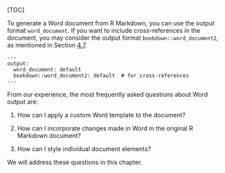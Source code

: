 [TOC]

To generate a Word document from R Markdown, you can use the output format `word_document`. If you want to include cross-references in the document, you may consider the output format `bookdown::word_document2`, as mentioned in Section [4.7]($Cross-referencing-Within-Documents).

    ---
    output:
      word_document: default
      bookdown::word_document2: default  # for cross-references
    ---

From our experience, the most frequently asked questions about Word output are:

1.  How can I apply a custom Word template to the document?

2.  How can I incorporate changes made in Word in the original R Markdown document?

3.  How can I style individual document elements?


We will address these questions in this chapter.

